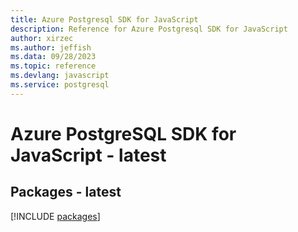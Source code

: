 ```yaml
---
title: Azure Postgresql SDK for JavaScript
description: Reference for Azure Postgresql SDK for JavaScript
author: xirzec
ms.author: jeffish
ms.data: 09/28/2023
ms.topic: reference
ms.devlang: javascript
ms.service: postgresql
---
```

# Azure PostgreSQL SDK for JavaScript - latest
## Packages - latest
[!INCLUDE [packages](postgresql-index.md)]